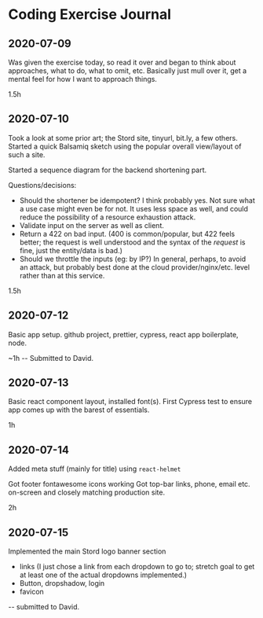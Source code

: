 # Coding Exercise Journal

## 2020-07-09

Was given the exercise today, so read it over and began to think about approaches, what to do, what to omit, etc.
Basically just mull over it, get a mental feel for how I want to approach things.

1.5h

## 2020-07-10

Took a look at some prior art; the Stord site, tinyurl, bit.ly, a few others.  Started a quick Balsamiq sketch using the popular overall view/layout of such a site.

Started a sequence diagram for the backend shortening part.

Questions/decisions:
* Should the shortener be idempotent?  I think probably yes.  Not sure what a use case might even be for not.  It uses less space as well, and could reduce the possibility of a resource exhaustion attack.
* Validate input on the server as well as client.
* Return a 422 on bad input.  (400 is common/popular, but 422 feels better; the request is well understood and the syntax of the *request* is fine, just the entity/data is bad.)
* Should we throttle the inputs (eg: by IP?)  In general, perhaps, to avoid an attack, but probably best done at the cloud provider/nginx/etc. level rather than at this service.

1.5h

## 2020-07-12

Basic app setup.  github project, prettier, cypress, react app boilerplate, node.

~1h
-- Submitted to David.

## 2020-07-13

Basic react component layout, installed font(s).
First Cypress test to ensure app comes up with the barest of essentials.

1h

## 2020-07-14

Added <head> meta stuff (mainly for title) using `react-helmet`

Got footer fontawesome icons working
Got top-bar links, phone, email etc. on-screen and closely matching production site.

2h

## 2020-07-15

Implemented the main Stord logo banner section
- links (I just chose a link from each dropdown to go to; stretch goal to get at least one of the actual dropdowns implemented.)
- Button, dropshadow, login
- favicon

-- submitted to David.
